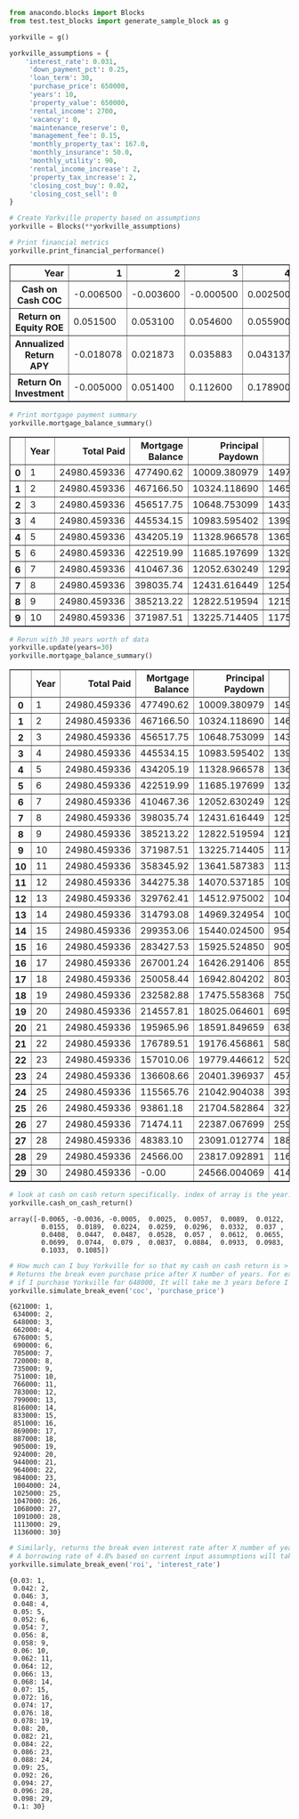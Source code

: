 ```python
from anacondo.blocks import Blocks
from test.test_blocks import generate_sample_block as g
```


```python
yorkville = g()
```


```python
yorkville_assumptions = {
    'interest_rate': 0.031,
     'down_payment_pct': 0.25,
     'loan_term': 30,
     'purchase_price': 650000,
     'years': 10,
     'property_value': 650000,
     'rental_income': 2700,
     'vacancy': 0,
     'maintenance_reserve': 0,
     'management_fee': 0.15,
     'monthly_property_tax': 167.0,
     'monthly_insurance': 50.0,
     'monthly_utility': 90,
     'rental_income_increase': 2,
     'property_tax_increase': 2,
     'closing_cost_buy': 0.02,
     'closing_cost_sell': 0
}
```


```python
# Create Yorkville property based on assumptions
yorkville = Blocks(**yorkville_assumptions)
```


```python
# Print financial metrics
yorkville.print_financial_performance()
```




<div>
<style scoped>
    .dataframe tbody tr th:only-of-type {
        vertical-align: middle;
    }

    .dataframe tbody tr th {
        vertical-align: top;
    }

    .dataframe thead th {
        text-align: right;
    }
</style>
<table border="1" class="dataframe">
  <thead>
    <tr style="text-align: right;">
      <th>Year</th>
      <th>1</th>
      <th>2</th>
      <th>3</th>
      <th>4</th>
      <th>5</th>
      <th>6</th>
      <th>7</th>
      <th>8</th>
      <th>9</th>
      <th>10</th>
    </tr>
  </thead>
  <tbody>
    <tr>
      <th>Cash on Cash COC</th>
      <td>-0.006500</td>
      <td>-0.003600</td>
      <td>-0.000500</td>
      <td>0.002500</td>
      <td>0.005700</td>
      <td>0.008900</td>
      <td>0.012200</td>
      <td>0.015500</td>
      <td>0.018900</td>
      <td>0.022400</td>
    </tr>
    <tr>
      <th>Return on Equity ROE</th>
      <td>0.051500</td>
      <td>0.053100</td>
      <td>0.054600</td>
      <td>0.055900</td>
      <td>0.057000</td>
      <td>0.058100</td>
      <td>0.059100</td>
      <td>0.059900</td>
      <td>0.060700</td>
      <td>0.061400</td>
    </tr>
    <tr>
      <th>Annualized Return APY</th>
      <td>-0.018078</td>
      <td>0.021873</td>
      <td>0.035883</td>
      <td>0.043137</td>
      <td>0.047605</td>
      <td>0.050633</td>
      <td>0.052807</td>
      <td>0.054425</td>
      <td>0.055657</td>
      <td>0.056605</td>
    </tr>
    <tr>
      <th>Return On Investment</th>
      <td>-0.005000</td>
      <td>0.051400</td>
      <td>0.112600</td>
      <td>0.178900</td>
      <td>0.250400</td>
      <td>0.327100</td>
      <td>0.409300</td>
      <td>0.497000</td>
      <td>0.590300</td>
      <td>0.689500</td>
    </tr>
  </tbody>
</table>
</div>




```python
# Print mortgage payment summary
yorkville.mortgage_balance_summary()
```




<div>
<style scoped>
    .dataframe tbody tr th:only-of-type {
        vertical-align: middle;
    }

    .dataframe tbody tr th {
        vertical-align: top;
    }

    .dataframe thead th {
        text-align: right;
    }
</style>
<table border="1" class="dataframe">
  <thead>
    <tr style="text-align: right;">
      <th></th>
      <th>Year</th>
      <th>Total Paid</th>
      <th>Mortgage Balance</th>
      <th>Principal Paydown</th>
      <th>Interest Paydown</th>
    </tr>
  </thead>
  <tbody>
    <tr>
      <th>0</th>
      <td>1</td>
      <td>24980.459336</td>
      <td>477490.62</td>
      <td>10009.380979</td>
      <td>14971.078357</td>
    </tr>
    <tr>
      <th>1</th>
      <td>2</td>
      <td>24980.459336</td>
      <td>467166.50</td>
      <td>10324.118690</td>
      <td>14656.340646</td>
    </tr>
    <tr>
      <th>2</th>
      <td>3</td>
      <td>24980.459336</td>
      <td>456517.75</td>
      <td>10648.753099</td>
      <td>14331.706237</td>
    </tr>
    <tr>
      <th>3</th>
      <td>4</td>
      <td>24980.459336</td>
      <td>445534.15</td>
      <td>10983.595402</td>
      <td>13996.863934</td>
    </tr>
    <tr>
      <th>4</th>
      <td>5</td>
      <td>24980.459336</td>
      <td>434205.19</td>
      <td>11328.966578</td>
      <td>13651.492758</td>
    </tr>
    <tr>
      <th>5</th>
      <td>6</td>
      <td>24980.459336</td>
      <td>422519.99</td>
      <td>11685.197699</td>
      <td>13295.261637</td>
    </tr>
    <tr>
      <th>6</th>
      <td>7</td>
      <td>24980.459336</td>
      <td>410467.36</td>
      <td>12052.630249</td>
      <td>12927.829087</td>
    </tr>
    <tr>
      <th>7</th>
      <td>8</td>
      <td>24980.459336</td>
      <td>398035.74</td>
      <td>12431.616449</td>
      <td>12548.842887</td>
    </tr>
    <tr>
      <th>8</th>
      <td>9</td>
      <td>24980.459336</td>
      <td>385213.22</td>
      <td>12822.519594</td>
      <td>12157.939742</td>
    </tr>
    <tr>
      <th>9</th>
      <td>10</td>
      <td>24980.459336</td>
      <td>371987.51</td>
      <td>13225.714405</td>
      <td>11754.744931</td>
    </tr>
  </tbody>
</table>
</div>




```python
# Rerun with 30 years worth of data
yorkville.update(years=30)
yorkville.mortgage_balance_summary()
```




<div>
<style scoped>
    .dataframe tbody tr th:only-of-type {
        vertical-align: middle;
    }

    .dataframe tbody tr th {
        vertical-align: top;
    }

    .dataframe thead th {
        text-align: right;
    }
</style>
<table border="1" class="dataframe">
  <thead>
    <tr style="text-align: right;">
      <th></th>
      <th>Year</th>
      <th>Total Paid</th>
      <th>Mortgage Balance</th>
      <th>Principal Paydown</th>
      <th>Interest Paydown</th>
    </tr>
  </thead>
  <tbody>
    <tr>
      <th>0</th>
      <td>1</td>
      <td>24980.459336</td>
      <td>477490.62</td>
      <td>10009.380979</td>
      <td>14971.078357</td>
    </tr>
    <tr>
      <th>1</th>
      <td>2</td>
      <td>24980.459336</td>
      <td>467166.50</td>
      <td>10324.118690</td>
      <td>14656.340646</td>
    </tr>
    <tr>
      <th>2</th>
      <td>3</td>
      <td>24980.459336</td>
      <td>456517.75</td>
      <td>10648.753099</td>
      <td>14331.706237</td>
    </tr>
    <tr>
      <th>3</th>
      <td>4</td>
      <td>24980.459336</td>
      <td>445534.15</td>
      <td>10983.595402</td>
      <td>13996.863934</td>
    </tr>
    <tr>
      <th>4</th>
      <td>5</td>
      <td>24980.459336</td>
      <td>434205.19</td>
      <td>11328.966578</td>
      <td>13651.492758</td>
    </tr>
    <tr>
      <th>5</th>
      <td>6</td>
      <td>24980.459336</td>
      <td>422519.99</td>
      <td>11685.197699</td>
      <td>13295.261637</td>
    </tr>
    <tr>
      <th>6</th>
      <td>7</td>
      <td>24980.459336</td>
      <td>410467.36</td>
      <td>12052.630249</td>
      <td>12927.829087</td>
    </tr>
    <tr>
      <th>7</th>
      <td>8</td>
      <td>24980.459336</td>
      <td>398035.74</td>
      <td>12431.616449</td>
      <td>12548.842887</td>
    </tr>
    <tr>
      <th>8</th>
      <td>9</td>
      <td>24980.459336</td>
      <td>385213.22</td>
      <td>12822.519594</td>
      <td>12157.939742</td>
    </tr>
    <tr>
      <th>9</th>
      <td>10</td>
      <td>24980.459336</td>
      <td>371987.51</td>
      <td>13225.714405</td>
      <td>11754.744931</td>
    </tr>
    <tr>
      <th>10</th>
      <td>11</td>
      <td>24980.459336</td>
      <td>358345.92</td>
      <td>13641.587383</td>
      <td>11338.871953</td>
    </tr>
    <tr>
      <th>11</th>
      <td>12</td>
      <td>24980.459336</td>
      <td>344275.38</td>
      <td>14070.537185</td>
      <td>10909.922151</td>
    </tr>
    <tr>
      <th>12</th>
      <td>13</td>
      <td>24980.459336</td>
      <td>329762.41</td>
      <td>14512.975002</td>
      <td>10467.484334</td>
    </tr>
    <tr>
      <th>13</th>
      <td>14</td>
      <td>24980.459336</td>
      <td>314793.08</td>
      <td>14969.324954</td>
      <td>10011.134381</td>
    </tr>
    <tr>
      <th>14</th>
      <td>15</td>
      <td>24980.459336</td>
      <td>299353.06</td>
      <td>15440.024500</td>
      <td>9540.434836</td>
    </tr>
    <tr>
      <th>15</th>
      <td>16</td>
      <td>24980.459336</td>
      <td>283427.53</td>
      <td>15925.524850</td>
      <td>9054.934486</td>
    </tr>
    <tr>
      <th>16</th>
      <td>17</td>
      <td>24980.459336</td>
      <td>267001.24</td>
      <td>16426.291406</td>
      <td>8554.167930</td>
    </tr>
    <tr>
      <th>17</th>
      <td>18</td>
      <td>24980.459336</td>
      <td>250058.44</td>
      <td>16942.804202</td>
      <td>8037.655134</td>
    </tr>
    <tr>
      <th>18</th>
      <td>19</td>
      <td>24980.459336</td>
      <td>232582.88</td>
      <td>17475.558368</td>
      <td>7504.900968</td>
    </tr>
    <tr>
      <th>19</th>
      <td>20</td>
      <td>24980.459336</td>
      <td>214557.81</td>
      <td>18025.064601</td>
      <td>6955.394734</td>
    </tr>
    <tr>
      <th>20</th>
      <td>21</td>
      <td>24980.459336</td>
      <td>195965.96</td>
      <td>18591.849659</td>
      <td>6388.609677</td>
    </tr>
    <tr>
      <th>21</th>
      <td>22</td>
      <td>24980.459336</td>
      <td>176789.51</td>
      <td>19176.456861</td>
      <td>5804.002475</td>
    </tr>
    <tr>
      <th>22</th>
      <td>23</td>
      <td>24980.459336</td>
      <td>157010.06</td>
      <td>19779.446612</td>
      <td>5201.012724</td>
    </tr>
    <tr>
      <th>23</th>
      <td>24</td>
      <td>24980.459336</td>
      <td>136608.66</td>
      <td>20401.396937</td>
      <td>4579.062399</td>
    </tr>
    <tr>
      <th>24</th>
      <td>25</td>
      <td>24980.459336</td>
      <td>115565.76</td>
      <td>21042.904038</td>
      <td>3937.555298</td>
    </tr>
    <tr>
      <th>25</th>
      <td>26</td>
      <td>24980.459336</td>
      <td>93861.18</td>
      <td>21704.582864</td>
      <td>3275.876472</td>
    </tr>
    <tr>
      <th>26</th>
      <td>27</td>
      <td>24980.459336</td>
      <td>71474.11</td>
      <td>22387.067699</td>
      <td>2593.391637</td>
    </tr>
    <tr>
      <th>27</th>
      <td>28</td>
      <td>24980.459336</td>
      <td>48383.10</td>
      <td>23091.012774</td>
      <td>1889.446561</td>
    </tr>
    <tr>
      <th>28</th>
      <td>29</td>
      <td>24980.459336</td>
      <td>24566.00</td>
      <td>23817.092891</td>
      <td>1163.366445</td>
    </tr>
    <tr>
      <th>29</th>
      <td>30</td>
      <td>24980.459336</td>
      <td>-0.00</td>
      <td>24566.004069</td>
      <td>414.455267</td>
    </tr>
  </tbody>
</table>
</div>




```python
# look at cash on cash return specifically. index of array is the year.
yorkville.cash_on_cash_return()


```




    array([-0.0065, -0.0036, -0.0005,  0.0025,  0.0057,  0.0089,  0.0122,
            0.0155,  0.0189,  0.0224,  0.0259,  0.0296,  0.0332,  0.037 ,
            0.0408,  0.0447,  0.0487,  0.0528,  0.057 ,  0.0612,  0.0655,
            0.0699,  0.0744,  0.079 ,  0.0837,  0.0884,  0.0933,  0.0983,
            0.1033,  0.1085])




```python
# How much can I buy Yorkville for so that my cash on cash return is > 0
# Returns the break even purchase price after X number of years. For example, based on input assumptions
# if I purchase Yorkville for 648000, It will take me 3 years before I get positive cash on cash return
yorkville.simulate_break_even('coc', 'purchase_price')
```




    {621000: 1,
     634000: 2,
     648000: 3,
     662000: 4,
     676000: 5,
     690000: 6,
     705000: 7,
     720000: 8,
     735000: 9,
     751000: 10,
     766000: 11,
     783000: 12,
     799000: 13,
     816000: 14,
     833000: 15,
     851000: 16,
     869000: 17,
     887000: 18,
     905000: 19,
     924000: 20,
     944000: 21,
     964000: 22,
     984000: 23,
     1004000: 24,
     1025000: 25,
     1047000: 26,
     1068000: 27,
     1091000: 28,
     1113000: 29,
     1136000: 30}




```python
# Similarly, returns the break even interest rate after X number of years. 
# A borrowing rate of 4.8% based on current input assumnptions will take 4 years before achieving positive ROI
yorkville.simulate_break_even('roi', 'interest_rate')
```




    {0.03: 1,
     0.042: 2,
     0.046: 3,
     0.048: 4,
     0.05: 5,
     0.052: 6,
     0.054: 7,
     0.056: 8,
     0.058: 9,
     0.06: 10,
     0.062: 11,
     0.064: 12,
     0.066: 13,
     0.068: 14,
     0.07: 15,
     0.072: 16,
     0.074: 17,
     0.076: 18,
     0.078: 19,
     0.08: 20,
     0.082: 21,
     0.084: 22,
     0.086: 23,
     0.088: 24,
     0.09: 25,
     0.092: 26,
     0.094: 27,
     0.096: 28,
     0.098: 29,
     0.1: 30}




```python

```
